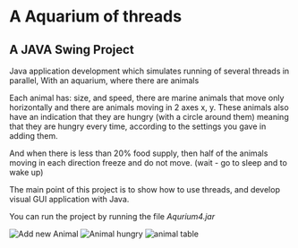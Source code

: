 # A Aquarium of threads

## A JAVA Swing Project


Java application development which simulates running of several threads in parallel,
With an aquarium, where there are animals

Each animal has: size, and speed, there are marine animals that move only horizontally and there are animals moving in 2 axes x, y.
These animals also have an indication that they are hungry (with a circle around them) meaning that they are hungry every time, according to the settings you gave in adding them.

And when there is less than 20% food supply, then half of the animals moving in each direction freeze and do not move. (wait - go to sleep and to wake up)

The main point of this project is to show how to use threads, and develop visual GUI application with Java.

You can run the project by running the file _Aqurium4.jar_

![Add new Animal](https://profile.fcdn.co.il/images/0__05acb87e84fa7d.jpg) 
![Animal hungry](https://profile.fcdn.co.il/images/0__05acb88153eb3a.jpg) 
![animal table](https://profile.fcdn.co.il/images/0__05acb882079832.jpg) 





